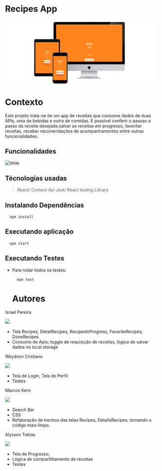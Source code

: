  
# Recipes App

<div>
  <img src="src/images/3-devices-black.png" alt="telas"/>
</div>

# Contexto
Este projeto trata-se de um app de receitas que consome dados de duas APIs, uma de bebidas e outra de comidas.
É possível conferir o passao a passo da receita desejada,salvar as receitas em progresso, favoritar receitas, receber recomendações
de acompanhamentos entre outras funcionalidades. 

## Funcionalidades 
<div>
  <img src="src/images/RECIPESmusica_AdobeExpress (1).gif" alt="telas"/>
</div>

## Técnologias usadas
> React/ Context Api
> Jest/ React testing Library 

## Instalando Dependências

  ```
    npm install
  ``` 
## Executando aplicação

  ```
    npm start
  ```

## Executando Testes

* Para rodar todos os testes:

  ```
    npm test
  ```
  # Autores
  
<div>
  <div>
    <p>Israel Pereira</p>
    <a href="//github.com/IsraelViPe/recipesApp"><img src="https://avatars.githubusercontent.com/u/106566391?s=64&v=4" width=50></a>
   
   * Tela Recipes, DetailRecipes, RecipesInProgress, FavoriteRecipes, DoneRecipes
   * Consumo de Apis; toggle de requisição de receitas, lógica de salvar dados no local storage
   
  </div>  
  <div>
    <p>Weydson Cristiano</p>
    <a href="//github.com/WeydsonCristiano"><img src="https://avatars.githubusercontent.com/u/106351457?s=64&v=4" width=50></a>

  * Tela de Login, Tela de Perfil
  * Testes  
  
  </div>  
  <div>
    <p>Marcos Kern</p>
    <a href="//github.com/MarcosKern"><img src="https://avatars.githubusercontent.com/u/98438915?s=64&v=4" width=50" width=50></a>

  * Search Bar
  * CSS
  * Refatoração de trechos das telas Recipes, DetailsRecipes, tornando o código mais limpo.  
  </div>  
  <div>
    <p>Alysson Tobias</p>
    <a href="//github.com/alysson-tobias"><img src="https://avatars.githubusercontent.com/u/52948987?s=64&v=4" width=50" width=50></a>  

  * Tela de Progresso, 
  * Lógica de compartilhamento de receitas
  * Testes  
 </div>  
</div>  
  
